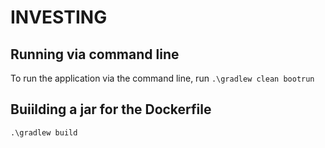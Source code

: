 # INVESTING

## Running via command line
To run the application via the command line, run `.\gradlew clean bootrun`

## Buiilding a jar for the Dockerfile
`.\gradlew build`